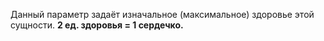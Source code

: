 Данный параметр задаёт изначальное (максимальное) здоровье этой сущности. **2 ед. здоровья = 1 сердечко.**